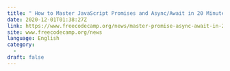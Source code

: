 ```yaml
---
title: " How to Master JavaScript Promises and Async/Await in 20 Minutes "
date: 2020-12-01T01:38:27Z
link: https://www.freecodecamp.org/news/master-promise-async-await-in-20-minutes/?utm_medium=RSS&utm_source=news.12bit.vn
site: www.freecodecamp.org/news
language: English
category:
  -   
draft: false
---
```

